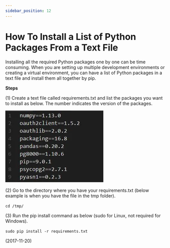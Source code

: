 ```yaml
---
sidebar_position: 12
---
```


# How To Install a List of Python Packages From a Text File

Installing all the required Python packages one by one can be time consuming. When you are setting up multiple development environments or creating a virtual environment, you can have a list of Python packages in a text file and install them all together by pip.

**Steps**

(1) Create a text file called requirements.txt and list the packages you want to install as below. The number indicates the version of the packages.

![img](img/12/img-1.webp)

(2) Go to the directory where you have your requirements.txt (below example is when you have the file in the tmp folder).

`cd /tmp/`

(3) Run the pip install command as below (sudo for Linux, not required for Windows).

`sudo pip install -r requirements.txt`

(2017-11-20)
